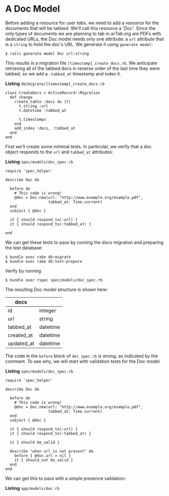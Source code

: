# A Doc Model

Before adding a resource for user *tabs*, we need to add a resource for
the documents that will be tabbed.  We'll call this resource a *'Doc'*. 
Since the only types of documents we are planning to tab in *arTab.org* are
PDFs with dedicated URLs, the Doc model needs only one attribute: a `url` 
attribute that is a `string` to hold the doc's URL.  We generate it using 
`generate model`:

`$ rails generate model Doc url:string`

This results in a migration file `[timestamp]_create_docs.rb`. We anticipate
retrieving all of the tabbed docs in reverse order of the last time they
were tabbed, so we add a `:tabbed_at` timestamp and index it.

**Listing** `db/migrate/[timestamp]_create_docs.rb`

<!-- language: lang-ruby -->
    class CreateDocs < ActiveRecord::Migration
      def change
        create_table :docs do |t|
          t.string :url
          t.datetime :tabbed_at
    
          t.timestamps
        end
        add_index :docs, :tabbed_at
      end
    end
    
First we'll create some minimal tests. In particular, we verify that a doc
object responds to the `url` and `tabbed_at` attributes:

**Listing** `spec/models/doc_spec.rb`

    require 'spec_helper'
    
    describe Doc do
    
      before do
        # This code is wrong!
        @doc = Doc.new(url: "http://www.example.org/example.pdf",
                       tabbed_at: Time.current)
      end
      subject { @doc }
    
      it { should respond_to(:url) }
      it { should respond_to(:tabbed_at) }
    
    end
    
We can get these tests to pass by running the docs
migration and preparing the test database:

    $ bundle exec rake db:migrate
    $ bundle exec rake db:test:prepare
    
Verify by running

    $ bundle exec rspec spec/models/doc_spec.rb
    
The resulting Doc model structure is shown here:

| docs       |          |
|------------|----------|
| id         | integer  |
| url        | string   |
| tabbed_at  | datetime |
| created_at | datetime |
| updated_at | datetime |

The code in the `before` block of `doc_spec.rb` is wrong, as indicated
by the comment. To see why, we will start with validation tests for the
Doc model.

**Listing** `spec/models/doc_spec.rb`

    require 'spec_helper'
    
    describe Doc do
    
      before do
        # This code is wrong!
        @doc = Doc.new(url: "http://www.example.org/example.pdf",
                       tabbed_at: Time.current)
      end
      subject { @doc }
    
      it { should respond_to(:url) }
      it { should respond_to(:tabbed_at) }
    
      it { should be_valid }
    
      describe "when url is not present" do
        before { @doc.url = nil }
        it { should_not be_valid }
      end
    end
    
We can get this to pass with a simple presence validation:

**Listing** `app/models/doc.rb`


